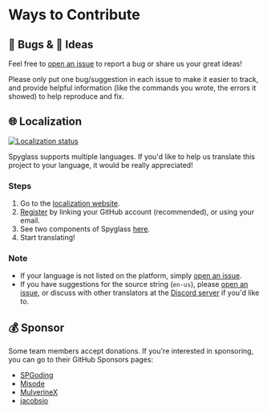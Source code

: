 # Ways to Contribute

## 🐛 Bugs & 🤔 Ideas

Feel free to [open an issue](https://github.com/SpyglassMC/Spyglass/issues/new) to report a bug or share us your great ideas!

Please only put one bug/suggestion in each issue to make it easier to track, and provide helpful information (like the commands you wrote, the errors it showed) to help reproduce and fix.

## 🌐 Localization

[![Localization status](https://weblate.spyglassmc.com/widgets/spyglass/-/multi-auto.svg)](https://weblate.spyglassmc.com/engage/spyglass/?utm_source=widget)

Spyglass supports multiple languages. If you'd like to help us translate this project to your language, it would be really appreciated!

### Steps

1. Go to the [localization website](https://weblate.spyglassmc.com).
2. [Register](https://weblate.spyglassmc.com/accounts/register) by linking your GitHub account (recommended), or using your email.
3. See two components of Spyglass [here](https://weblate.spyglassmc.com/projects/spyglass).
4. Start translating!

### Note

- If your language is not listed on the platform, simply [open an issue](https://github.com/SpyglassMC/Spyglass/issues/new).
- If you have suggestions for the source string (`en-us`), please [open an issue](https://github.com/SPGoding/datapack-language-server/issues/new), or discuss with other translators at the [Discord server](https://discord.gg/EbdseuS) if you'd like to.

## 💰 Sponsor

Some team members accept donations. If you're interested in sponsoring, you can go to their GitHub Sponsors pages:
- [SPGoding](https://github.com/sponsors/SPGoding)
- [Misode](https://github.com/sponsors/misode)
- [MulverineX](https://github.com/sponsors/MulverineX)
- [jacobsjo](https://github.com/sponsors/jacobsjo)
